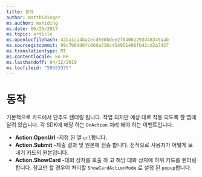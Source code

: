 ```yaml
---
title: 동작
author: matthidinger
ms.author: mahiding
ms.date: 06/26/2017
ms.topic: article
ms.openlocfilehash: 42ba1ca4ba2ecd508bdee2f04061293d48349aab
ms.sourcegitcommit: 99c7b64d6fc66da336c454951406fb42cd2a7427
ms.translationtype: MT
ms.contentlocale: ko-KR
ms.lasthandoff: 04/12/2019
ms.locfileid: "59553375"
---
```

# <a name="actions"></a>동작

기본적으로 카드에서 단추도 렌더링 됩니다. 작업 되지만 예상 대로 작동 되도록 할 앱에 달려 있습니다. 각 SDK에 해당 하는 `OnAction` 처리 해야 하는 이벤트입니다.

* **Action.OpenUrl** -지정 된 열 `url`합니다.  
* **Action.Submit** -제출 결과 및 원본에 전송 합니다. 전적으로 사용자가 어떻게 보내기 카드의 원본입니다.
* **Action.ShowCard** -대화 상자를 호출 하 고 해당 대화 상자에 하위 카드를 렌더링 합니다. 참고만 할 경우이 처리할 `ShowCardActionMode` 로 설정 된 `popup`합니다.